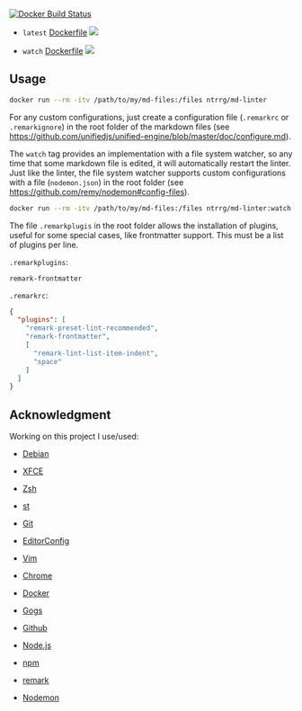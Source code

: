[![Docker Build Status](https://img.shields.io/docker/build/ntrrg/md-linter.svg)](https://hub.docker.com/r/ntrrg/md-linter/)

* `latest` [Dockerfile](latest/Dockerfile) [![](https://images.microbadger.com/badges/image/ntrrg/md-linter.svg)](https://microbadger.com/images/ntrrg/md-linter "Get your own image badge on microbadger.com")

* `watch` [Dockerfile](watch/Dockerfile) [![](https://images.microbadger.com/badges/image/ntrrg/md-linter:watch.svg)](https://microbadger.com/images/ntrrg/md-linter:watch "Get your own image badge on microbadger.com")

## Usage

```sh
docker run --rm -itv /path/to/my/md-files:/files ntrrg/md-linter
```

For any custom configurations, just create a configuration file (`.remarkrc` or
`.remarkignore`) in the root folder of the markdown files (see <https://github.com/unifiedjs/unified-engine/blob/master/doc/configure.md>).

The `watch` tag provides an implementation with a file system watcher, so any
time that some markdown file is edited, it will automatically restart the
linter. Just like the linter, the file system watcher supports custom
configurations with a file (`nodemon.json`) in the root folder (see <https://github.com/remy/nodemon#config-files>).

```sh
docker run --rm -itv /path/to/my/md-files:/files ntrrg/md-linter:watch
```

The file `.remarkplugis` in the root folder allows the installation of plugins,
useful for some special cases, like frontmatter support. This must be a list of
plugins per line.

`.remarkplugins`:

```
remark-frontmatter
```

`.remarkrc`:

```json
{
  "plugins": [
    "remark-preset-lint-recommended",
    "remark-frontmatter",
    [
      "remark-lint-list-item-indent",
      "space"
    ]
  ]
}
```

## Acknowledgment

Working on this project I use/used:

* [Debian](https://www.debian.org/)

* [XFCE](https://xfce.org/)

* [Zsh](http://www.zsh.org/)

* [st](https://st.suckless.org/)

* [Git](https://git-scm.com/)

* [EditorConfig](http://editorconfig.org/)

* [Vim](https://www.vim.org/)

* [Chrome](https://www.google.com/chrome/browser/desktop/index.html)

* [Docker](https://docker.com)

* [Gogs](https://gogs.io/)

* [Github](https://github.com)

* [Node.js](https://nodejs.org/en/)

* [npm](https://www.npmjs.com/)

* [remark](https://remark.js.org/)

* [Nodemon](https://nodemon.io/)

